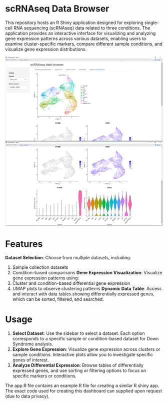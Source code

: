 # scRNAseq Data Browser
This repository hosts an R Shiny application designed for exploring single-cell RNA sequencing (scRNAseq) data related to three conditions. The application provides an interactive interface for visualizing and analyzing gene expression patterns across various datasets, enabling users to examine cluster-specific markers, compare different sample conditions, and visualize gene expression distributions.

<div style="display: flex; justify-content: space-around;">
  <img src="pics/Pic 1.PNG" alt="Overall 1 Overview" width="100%">
</div>

<div style="display: flex; justify-content: space-around;">
  <img src="pics/Pic 2.PNG" alt="Overall 2 Overview" width="100%">
</div>

# Features
**Dataset Selection**: Choose from multiple datasets, including:
1. Sample collection datasets 
2. Condition-based comparisons 
**Gene Expression Visualization**: Visualize gene expression patterns using:
1. Cluster and condition-based differential gene expression
2. UMAP plots to observe clustering patterns
**Dynamic Data Table**: Access and interact with data tables showing differentially expressed genes, which can be sorted, filtered, and searched.

# Usage
1. **Select Dataset**: Use the sidebar to select a dataset. Each option corresponds to a specific sample or condition-based dataset for Down Syndrome analysis.
2. **Explore Gene Expression**: Visualize gene expression across clusters or sample conditions. Interactive plots allow you to investigate specific genes of interest.
3. **Analyze Differential Expression**: Browse tables of differentially expressed genes, and use sorting or filtering options to focus on specific markers or conditions.

The app.R file contains an example R file for creating a similar R shiny app. The exact code used for creating this dashboard can supplied upon request (due to data privacy). 

